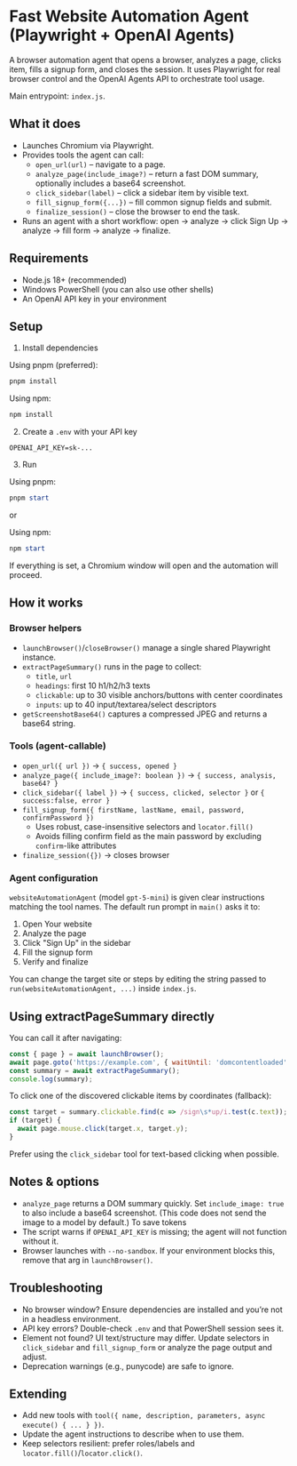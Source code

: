 # Fast Website Automation Agent (Playwright + OpenAI Agents)

A browser automation agent that opens a browser, analyzes a page, clicks item, fills a signup form, and closes the session. It uses Playwright for real browser control and the OpenAI Agents API to orchestrate tool usage.

Main entrypoint: `index.js`.

## What it does
- Launches Chromium via Playwright.
- Provides tools the agent can call:
  - `open_url(url)` – navigate to a page.
  - `analyze_page(include_image?)` – return a fast DOM summary, optionally includes a base64 screenshot.
  - `click_sidebar(label)` – click a sidebar item by visible text.
  - `fill_signup_form({...})` – fill common signup fields and submit.
  - `finalize_session()` – close the browser to end the task.
- Runs an agent with a short workflow: open → analyze → click Sign Up → analyze → fill form → analyze → finalize.

## Requirements
- Node.js 18+ (recommended)
- Windows PowerShell (you can also use other shells)
- An OpenAI API key in your environment

## Setup
1) Install dependencies

Using pnpm (preferred):
```powershell
pnpm install
```

Using npm:
```powershell
npm install
```

2) Create a `.env` with your API key
```env
OPENAI_API_KEY=sk-...
```

3) Run

Using pnpm:
```powershell
pnpm start
```
or 

Using npm:
```powershell
npm start
```

If everything is set, a Chromium window will open and the automation will proceed.

## How it works
### Browser helpers
- `launchBrowser()`/`closeBrowser()` manage a single shared Playwright instance.
- `extractPageSummary()` runs in the page to collect:
  - `title`, `url`
  - `headings`: first 10 h1/h2/h3 texts
  - `clickable`: up to 30 visible anchors/buttons with center coordinates
  - `inputs`: up to 40 input/textarea/select descriptors
- `getScreenshotBase64()` captures a compressed JPEG and returns a base64 string.

### Tools (agent-callable)
- `open_url({ url })` → `{ success, opened }`
- `analyze_page({ include_image?: boolean })` → `{ success, analysis, base64? }`
- `click_sidebar({ label })` → `{ success, clicked, selector }` or `{ success:false, error }`
- `fill_signup_form({ firstName, lastName, email, password, confirmPassword })`
  - Uses robust, case-insensitive selectors and `locator.fill()`
  - Avoids filling confirm field as the main password by excluding `confirm`-like attributes
- `finalize_session({})` → closes browser

### Agent configuration
`websiteAutomationAgent` (model `gpt-5-mini`) is given clear instructions matching the tool names. The default run prompt in `main()` asks it to:
1. Open Your website
2. Analyze the page
3. Click "Sign Up" in the sidebar
4. Fill the signup form
5. Verify and finalize

You can change the target site or steps by editing the string passed to `run(websiteAutomationAgent, ...)` inside `index.js`.

## Using extractPageSummary directly
You can call it after navigating:
```js
const { page } = await launchBrowser();
await page.goto('https://example.com', { waitUntil: 'domcontentloaded' });
const summary = await extractPageSummary();
console.log(summary);
```

To click one of the discovered clickable items by coordinates (fallback):
```js
const target = summary.clickable.find(c => /sign\s*up/i.test(c.text));
if (target) {
  await page.mouse.click(target.x, target.y);
}
```
Prefer using the `click_sidebar` tool for text-based clicking when possible.

## Notes & options
- `analyze_page` returns a DOM summary quickly. Set `include_image: true` to also include a base64 screenshot. (This code does not send the image to a model by default.) To save tokens
- The script warns if `OPENAI_API_KEY` is missing; the agent will not function without it.
- Browser launches with `--no-sandbox`. If your environment blocks this, remove that arg in `launchBrowser()`.

## Troubleshooting
- No browser window? Ensure dependencies are installed and you’re not in a headless environment.
- API key errors? Double-check `.env` and that PowerShell session sees it.
- Element not found? UI text/structure may differ. Update selectors in `click_sidebar` and `fill_signup_form` or analyze the page output and adjust.
- Deprecation warnings (e.g., punycode) are safe to ignore.

## Extending
- Add new tools with `tool({ name, description, parameters, async execute() { ... } })`.
- Update the agent instructions to describe when to use them.
- Keep selectors resilient: prefer roles/labels and `locator.fill()`/`locator.click()`.
